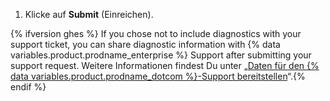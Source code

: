 1. Klicke auf **Submit** (Einreichen).

{% ifversion ghes %}
If you chose not to include diagnostics with your support ticket, you can share diagnostic information with
{% data variables.product.prodname_enterprise %} Support after submitting your support request. Weitere Informationen findest Du unter „[Daten für den {% data variables.product.prodname_dotcom %}-Support bereitstellen](/enterprise/admin/guides/enterprise-support/providing-data-to-github-support)“.{% endif %}
